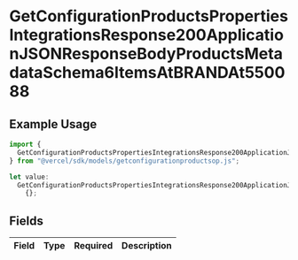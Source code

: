 # GetConfigurationProductsPropertiesIntegrationsResponse200ApplicationJSONResponseBodyProductsMetadataSchema6ItemsAtBRANDAt550088

## Example Usage

```typescript
import {
  GetConfigurationProductsPropertiesIntegrationsResponse200ApplicationJSONResponseBodyProductsMetadataSchema6ItemsAtBRANDAt550088,
} from "@vercel/sdk/models/getconfigurationproductsop.js";

let value:
  GetConfigurationProductsPropertiesIntegrationsResponse200ApplicationJSONResponseBodyProductsMetadataSchema6ItemsAtBRANDAt550088 =
    {};
```

## Fields

| Field       | Type        | Required    | Description |
| ----------- | ----------- | ----------- | ----------- |